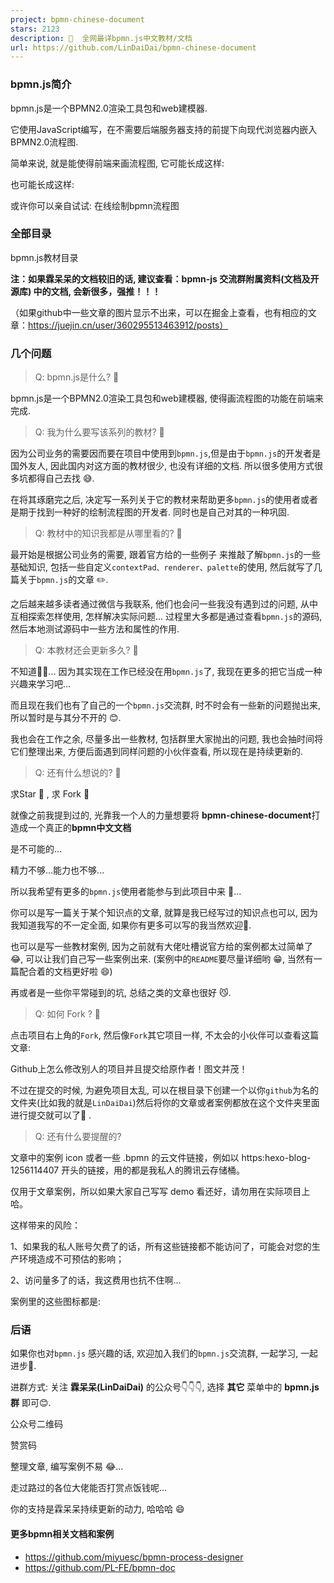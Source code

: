 ```yaml
---
project: bpmn-chinese-document
stars: 2123
description: 📒  全网最详bpmn.js中文教材/文档
url: https://github.com/LinDaiDai/bpmn-chinese-document
---
```


### bpmn.js简介

bpmn.js是一个BPMN2.0渲染工具包和web建模器.

它使用JavaScript编写，在不需要后端服务器支持的前提下向现代浏览器内嵌入BPMN2.0流程图.

简单来说, 就是能使得前端来画流程图, 它可能长成这样:

也可能长成这样:

或许你可以亲自试试: 在线绘制bpmn流程图

### 全部目录

bpmn.js教材目录

**注：如果霖呆呆的文档较旧的话, 建议查看：bpmn-js 交流群附属资料(文档及开源库) 中的文档, 会新很多，强推！！！**

（如果github中一些文章的图片显示不出来，可以在掘金上查看，也有相应的文章：https://juejin.cn/user/360295513463912/posts）

### 几个问题

> Q: bpmn.js是什么? 🤔️

bpmn.js是一个BPMN2.0渲染工具包和web建模器, 使得画流程图的功能在前端来完成.

> Q: 我为什么要写该系列的教材? 🤔️

因为公司业务的需要因而要在项目中使用到`bpmn.js`,但是由于`bpmn.js`的开发者是国外友人, 因此国内对这方面的教材很少, 也没有详细的文档. 所以很多使用方式很多坑都得自己去找 😅.

在将其琢磨完之后, 决定写一系列关于它的教材来帮助更多`bpmn.js`的使用者或者是期于找到一种好的绘制流程图的开发者. 同时也是自己对其的一种巩固.

> Q: 教材中的知识我都是从哪里看的? 🤔️

最开始是根据公司业务的需要, 跟着官方给的一些例子 来推敲了解`bpmn.js`的一些基础知识, 包括一些自定义`contextPad、renderer、palette`的使用, 然后就写了几篇关于`bpmn.js`的文章 ✏️.

之后越来越多读者通过微信与我联系, 他们也会问一些我没有遇到过的问题, 从中互相探索怎样使用, 怎样解决实际问题... 过程里大多都是通过查看`bpmn.js`的源码, 然后本地测试源码中一些方法和属性的作用.

> Q: 本教材还会更新多久? 🤔️

不知道🤷‍♂️... 因为其实现在工作已经没在用`bpmn.js`了, 我现在更多的把它当成一种兴趣来学习吧...

而且现在我们也有了自己的一个`bpmn.js`交流群, 时不时会有一些新的问题抛出来, 所以暂时是与其分不开的 😊.

我也会在工作之余, 尽量多出一些教材, 包括群里大家抛出的问题, 我也会抽时间将它们整理出来, 方便后面遇到同样问题的小伙伴查看, 所以现在是持续更新的.

> Q: 还有什么想说的? 🤔️

求Star 🌟 , 求 Fork 📒

就像之前我提到过的, 光靠我一个人的力量想要将 **bpmn-chinese-document**打造成一个真正的**bpmn中文文档**

是不可能的...

精力不够...能力也不够...

所以我希望有更多的`bpmn.js`使用者能参与到此项目中来 🎉...

你可以是写一篇关于某个知识点的文章, 就算是我已经写过的知识点也可以, 因为我知道我写的不一定全面, 如果你有更多可以写的我当然欢迎👏.

也可以是写一些教材案例, 因为之前就有大佬吐槽说官方给的案例都太过简单了 😂, 可以让我们自己写一些案例出来. (案例中的`README`要尽量详细哟 😁, 当然有一篇配合着的文档更好啦 😄)

再或者是一些你平常碰到的坑, 总结之类的文章也很好 😼.

> Q: 如何 Fork ? 🤔️

点击项目右上角的`Fork`, 然后像`Fork`其它项目一样, 不太会的小伙伴可以查看这篇文章:

Github上怎么修改别人的项目并且提交给原作者！图文并茂！

不过在提交的时候, 为避免项目太乱, 可以在根目录下创建一个以你`github`为名的文件夹(比如我的就是`LinDaiDai`)然后将你的文章或者案例都放在这个文件夹里面进行提交就可以了🎉 .

> Q: 还有什么要提醒的?

文章中的案例 icon 或者一些 .bpmn 的云文件链接，例如以 https:hexo-blog-1256114407 开头的链接，用的都是我私人的腾讯云存储桶。

仅用于文章案例，所以如果大家自己写写 demo 看还好，请勿用在实际项目上哈。

这样带来的风险：

1、如果我的私人账号欠费了的话，所有这些链接都不能访问了，可能会对您的生产环境造成不可预估的影响；

2、访问量多了的话，我这费用也抗不住啊...

案例里的这些图标都是:

### 后语

如果你也对`bpmn.js` 感兴趣的话, 欢迎加入我们的`bpmn.js`交流群, 一起学习, 一起进步💪.

进群方式: 关注 **霖呆呆(LinDaiDai)** 的公众号👇👇👇, 选择 **其它** 菜单中的 **bpmn.js群** 即可😊.

公众号二维码

赞赏码

整理文章, 编写案例不易 😂...

走过路过的各位大佬能否打赏点饭钱呢...

你的支持是霖呆呆持续更新的动力, 哈哈哈 😄

#### 更多bpmn相关文档和案例

-   https://github.com/miyuesc/bpmn-process-designer
-   https://github.com/PL-FE/bpmn-doc
